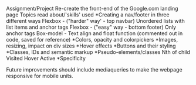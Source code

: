 Assignment/Project
	Re-create the front-end of the Google.com landing page
Topics read about/'skills' used
	*Creating a nav/footer in three different ways
		Flexbox - ("harder" way' - top navbar)
			Unordered lists with list items and anchor tags
		Flexbox - ("easy" way - bottom footer)
			Only anchor tags
		Box-model - Text align and float function (commented out in code, saved for reference) 
	*Colors, opacity and colorpickers
	*Images, resizing, impact on div sizes
	*Hover effects
	*Buttons and their styling
	*Classes, IDs and semantic markup
	*Pseudo-elements/classes
		Nth of child
		Visited
		Hover
		Active
	*Specificity

Future improvements should include mediaqueries to make the webpage responsive for mobile units. 